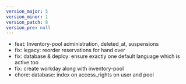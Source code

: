 ```yaml
---
version_major: 5
version_minor: 1
version_patch: 8
version_pre: null
---
```


- feat: Inventory-pool administration, deleted_at, suspensions
- fix: legacy: reorder reservations for hand over
- fix: database & deploy: ensure exactly one default language which is active too
- fix: create workday along with inventory-pool
- chore: database: index on access_rights on user and pool

